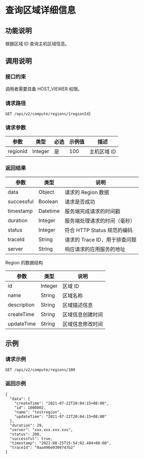 查询区域详细信息 
=============================



功能说明 
-------------------------

根据区域 ID 查询主机区域信息。

调用说明 
-------------------------

### 接口约束 

调用者需要具备 HOST_VIEWER 权限。

### 请求路径 

`GET /api/v2/compute/regions/{regionId}`

### 请求参数 



|    参数    |   类型    | 必选 | 示例值 |   描述    |
|----------|---------|----|-----|---------|
| regionId | Integer | 是  | 100 | 主机区域 ID |



### 返回结果 



|     参数     |    类型    |          说明          |
|------------|----------|----------------------|
| data       | Object   | 请求的 Region 数据        |
| successful | Boolean  | 请求是否成功               |
| timestamp  | Datetime | 服务端完成请求的时间戳          |
| duration   | Integer  | 服务端处理请求的时间（毫秒）       |
| status     | Integer  | 符合 HTTP Status 规范的编码 |
| traceId    | String   | 请求的 Trace ID，用于排查问题  |
| server     | String   | 响应请求的应用服务的地址         |



Region 的数据结构


|     参数      |   类型    |    说明    |
|-------------|---------|----------|
| id          | Integer | 区域 ID    |
| name        | String  | 区域名称     |
| description | String  | 区域描述信息   |
| createTime  | String  | 区域信息创建时间 |
| updateTime  | String  | 区域信息修改时间 |



示例 
-----------------------

### 请求示例 

`GET /api/v2/compute/regions/100`

### 返回示例 

```unknow
{
  "data": {
    "createTime": "2021-07-22T20:04:15+08:00",
    "id": 1000002,
    "name": "testregion",
    "updateTime": "2021-07-22T20:04:15+08:00"
  },
  "duration": 29,
  "server": "xxx.xxx.xxx.xxx",
  "status": 200,
  "successful": true,
  "timestamp": "2021-08-25T15:54:02.484+08:00",
  "traceId": "0aa496e9309747b2"
}
```


